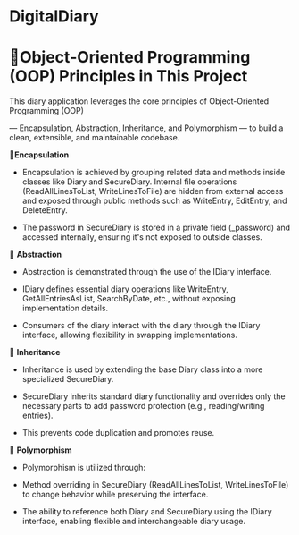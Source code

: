 # DigitalDiary

# 📘**Object-Oriented Programming (OOP) Principles in This Project**

This diary application leverages the core principles of Object-Oriented Programming (OOP)
    
— Encapsulation, Abstraction, Inheritance, and Polymorphism — to build a clean, extensible, and maintainable codebase.


🔐**Encapsulation**

* Encapsulation is achieved by grouping related data and methods inside classes like Diary and SecureDiary. Internal file operations (ReadAllLinesToList, WriteLinesToFile) are hidden from external access and exposed through public methods such as WriteEntry, EditEntry, and DeleteEntry.

* The password in SecureDiary is stored in a private field (_password) and accessed internally, ensuring it's not exposed to outside classes.


🎯 **Abstraction**

* Abstraction is demonstrated through the use of the IDiary interface.

* IDiary defines essential diary operations like WriteEntry, GetAllEntriesAsList, SearchByDate, etc., without exposing implementation details.

* Consumers of the diary interact with the diary through the IDiary interface, allowing flexibility in swapping implementations.
  

🧬 **Inheritance**

* Inheritance is used by extending the base Diary class into a more specialized SecureDiary.

* SecureDiary inherits standard diary functionality and overrides only the necessary parts to add password protection (e.g., reading/writing entries).

* This prevents code duplication and promotes reuse.

🔁 **Polymorphism**

* Polymorphism is utilized through:

* Method overriding in SecureDiary (ReadAllLinesToList, WriteLinesToFile) to change behavior while preserving the interface.

* The ability to reference both Diary and SecureDiary using the IDiary interface, enabling flexible and interchangeable diary usage.
